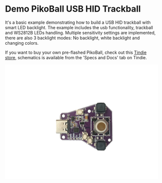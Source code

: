 # Demo PikoBall USB HID Trackball

It's a basic example demonstrating how to build a USB HID trackball with smart LED backlight. The example includes the usb functionality, trackball and WS2812B LEDs handling. Multiple sensitivity settings are implemented, there are also 3 backlight modes: No backlight, white backlight and changing colors. 

If you want to buy your own pre-flashed PikoBall, check out this [Tindie store](https://www.tindie.com/stores/allexok), schematics is available from the 'Specs and Docs' tab on Tindie.

![PikoBall](images/front.jpg)



